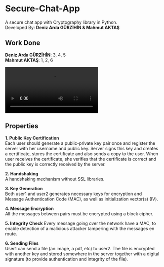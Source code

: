 # Secure-Chat-App
A secure chat app with Cryptography library in Python.  
Developed By: **Deniz Arda GÜRZİHİN & Mahmut AKTAŞ** 

## Work Done
**Deniz Arda GÜRZİHİN**: 3, 4, 5  
**Mahmut AKTAŞ**: 1, 2, 6

![Demo Gif](https://github.com/mahmutaktas/Secure-Chat-App/blob/master/gif.mp4)

## Properties


**1. Public Key Certification**  
Each user should generate a public-private key pair once and register the server with her username and public key. Server signs this key and creates a certificate, stores the certificate and also sends a copy to the user. When user receives the certificate, she verifies that the certificate is correct and the public key is correctly received by the server.  


**2. Handshaking**   
A handshaking mechanism without SSL libraries.


**3. Key Generation**  
Both user1 and user2 generates necessary keys for encryption and Message Authentication Code (MAC), as well as initialization vector(s) (IV).  


**4. Message Encryption**  
All the messages between pairs must be encrypted using a block cipher.  


**5. Integrity Check** 
Every message going over the network have a MAC, to enable detection of a malicious attacker tampering with the messages en route.  


**6. Sending Files**  
User1 can send a file (an image, a pdf, etc) to user2. The file is encrypted with another key and stored somewhere in the server together with a digital signature (to provide authentication and integrity of the file).

